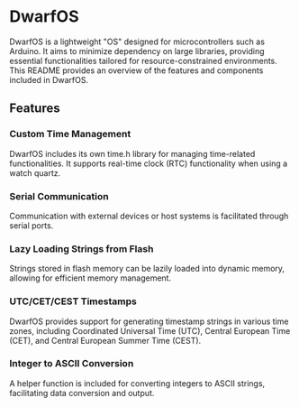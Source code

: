 
# DwarfOS
DwarfOS is a lightweight "OS" designed for microcontrollers such as Arduino. It aims to minimize dependency on large libraries, providing essential functionalities tailored for resource-constrained environments. This README provides an overview of the features and components included in DwarfOS.

## Features

### Custom Time Management
DwarfOS includes its own time.h library for managing time-related functionalities. It supports real-time clock (RTC) functionality when using a watch quartz.

### Serial Communication
Communication with external devices or host systems is facilitated through serial ports.

### Lazy Loading Strings from Flash
Strings stored in flash memory can be lazily loaded into dynamic memory, allowing for efficient memory management.

### UTC/CET/CEST Timestamps
DwarfOS provides support for generating timestamp strings in various time zones, including Coordinated Universal Time (UTC), Central European Time (CET), and Central European Summer Time (CEST).

### Integer to ASCII Conversion
A helper function is included for converting integers to ASCII strings, facilitating data conversion and output.
